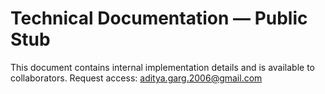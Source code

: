 # Technical Documentation — Public Stub

This document contains internal implementation details and is available to collaborators.
Request access: <aditya.garg.2006@gmail.com>
